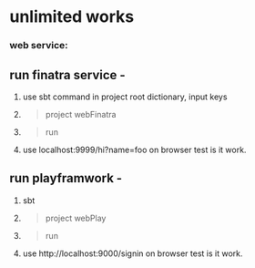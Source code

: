 # unlimited works
### web service:
## run finatra service -
1. use sbt command in project root dictionary, input keys
2. >project webFinatra
3. >run
4. use localhost:9999/hi?name=foo on browser test is it work.

## run playframwork -
1. sbt
2. >project webPlay
3. >run
4. use http://localhost:9000/signin on browser test is it work.